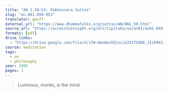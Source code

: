 ```yaml
---
title: "AN 1.50–53: Pabhassara Suttas"
slug: "an.001.050-053"
translator: geoff
external_url: "https://www.dhammatalks.org/suttas/AN/AN1_50.html"
source_url: "https://accesstoinsight.org/ati/tipitaka/an/an01/an01.049.than.html"
formats: [pdf]
drive_links:
  - "https://drive.google.com/file/d/1fW-6mxWocRZcnciUJX1T5GD6_JIs894I/view?usp=drivesdk"
course: meditation
tags:
  - an
  - philosophy
year: 1995
pages: 1
---
```


> Luminous, monks, is the mind.
